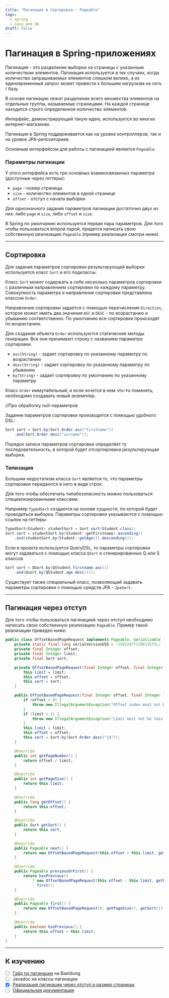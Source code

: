 ```yaml
---
title: "Пагинация и Сортировка - Pageable"
tags:
  - spring
  - java_and_db
draft: false
---
```


# Пагинация в Spring-приложениях

Пагинация - это разделение выборки на страницы с указанным количеством элементов. Пагинация используется в тех случаях, когда количество запрашиваемых элементов слишком велико, а их единовременный запрос может привести к большим нагрузкам на сеть / базу.

В основе пагинации лежит разделение всего множества элементов на отдельные группы, называемые страницами. На каждой странице находится строго определенное количество элементов.

Интерфейс, демонстрирующий такую идею, используется во многих интернет-магазинах.

Пагинация в Spring поддерживается как на уровне контроллеров, так и на уровне JPA-репозиториев.

Основным интерфейсом для работы с пагинацией является `Pageable`.

### Параметры пагинации

У этого интерфейса есть три основных взаимосвязанных параметра (доступные через геттеры):
- `page` - номер страницы
- `size` - количество элементов в одной странице
- `offset` - отступ с начала выборки

Для однозначного задания параметров пагинации достаточно двух из них: либо `page` и `size`, либо `offset` и `size`.

В Spring по умолчанию используется первая пара параметров. Для того чтобы пользоваться второй парой, придется написать свою собственную реализацию `Pageable` (пример реализации смотри ниже).

---
## Сортировка

Для задания параметров сортировки результирующей выборки используется класс `Sort` и его подклассы.

Класс `Sort` может содержать в себе несколько параметров сортировки с различным направлением сортировки по каждому параметру. Совокупность параметра и направления сортировки представлена классом `Order`.

Направление сортировки задается с помощью перечисления `Direction`, которое может иметь два значения `ASC` и `DESC` - по возрастанию и убыванию соответственно. По умолчанию все сортировки происходят по возрастанию.

Для создания объекта `Order` используются статические методы генерации. Все они принимают строку с названием параметра сортировки.

- `asc(String)` - задает сортировку по указанному параметру по возрастанию
- `desc(String)` - задает сортировку по указанному параметру по убыванию
- `by(String)` - задает сортировку по умолчанию по указанному параметру

Класс `Order` иммутабельный, и если хочется в нем что-то поменять, необходимо создавать новый экземпляр.

//Про обработку null-параметров

Задание параметров сортировки производится с помощью удобного DSL:
```java
Sort sort = Sort.by(Sort.Order.asc("firstname"))
    .and(Sort.Order.desc("surname"));
```

Порядок записи параметров сортировки определяет ту последовательность, в которой будет отсортирована результирующая выборка.

### Типизация

Большим недостатком класса `Sort` является то, что параметры сортировки передаются в него в виде строк.

Для того чтобы обеспечить типобезопасность можно пользоваться специализированными классами.

Например `TypedSort` создается на основе сущности, по которой будет проводиться выборка. Параметры сортировки указываются с помощью ссылок на геттеры:
```java
TypedSort<Student> studentSort = Sort.sort(Student.class);
Sort sort = studentSort.by(Student::getFirstname).ascending()
    .and(studentSort.by(Student::getAge()).descending());
```
Если в проекте используется QueryDSL, то параметры сортировки могут задаваться с помощью класса `QSort` и сгенерированных Q или S классов.
```java
Sort sort = QSort.by(QStudent.firstname.asc())
    .and(Qsort.by(QStudent.age.desc()));
```
Существует также специальный класс, позволяющий задавать параметры сортировки с помощью средств JPA - `JpaSort`.

---
## Пагинация через отступ

Для того чтобы пользоваться пагинацией через отступ необходимо написать свою собственную реализацию `Pageable`. Пример такой реализации приведен ниже:
```java
public class OffsetBasedPageRequest implements Pageable, Serializable {
    private static final long serialVersionUID = -25822477129613575L;
    private final Integer offset;
    private final Integer limit;
    private final Sort sort;

    private OffsetBasedPageRequest(final Integer offset, final Integer limit, final Sort sort) {
        this.limit = limit;
        this.offset = offset;
        this.sort = sort;
    }

    public OffsetBasedPageRequest(final Integer offset, final Integer limit) {
        if (offset < 0) {
            throw new IllegalArgumentException("Offset index must not be less than zero!");
        }
        if (limit < 1) {
            throw new IllegalArgumentException("Limit must not be less than one!");
        }
        this.limit = limit;
        this.offset = offset;
        this.sort = Sort.by(Sort.Order.desc("id"));
    }

    @Override
    public int getPageNumber() {
        return offset / limit;
    }

    @Override
    public int getPageSize() {
        return this.limit;
    }

    @Override
    public long getOffset() {
        return this.offset;
    }

    @Override
    public Sort getSort() {
        return this.sort;
    }

    @Override
    public Pageable next() {
        return new OffsetBasedPageRequest(this.offset + this.limit, getPageSize(), getSort());
    }

    @Override
    public Pageable previousOrFirst() {
        return hasPrevious()
            ? new OffsetBasedPageRequest(this.offset - this.limit, getPageSize(), getSort())
            : first();
    }

    @Override
    public Pageable first() {
        return new OffsetBasedPageRequest(0, getPageSize(), getSort());
    }

    @Override
    public boolean hasPrevious() {
        return this.offset > this.limit;
    }
}
```

---
## К изучению
- [ ] [Гайд по пагинации](https://www.baeldung.com/spring-data-jpa-pagination-sorting) на Baeldung
- [ ] Javadoc на классы пагинации
- [X] [Реализация пагинации через отступ и размер страницы](https://stackoverflow.com/questions/25008472/pagination-in-spring-data-jpa-limit-and-offset)
- [ ] [Официальная документация](https://docs.spring.io/spring-data/commons/docs/current/reference/html/#repositories.special-parameters)
